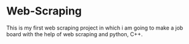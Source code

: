 # Web-Scraping
This is my first web scraping project in which i am going to make a job board with the help of web scraping and python, C++.
